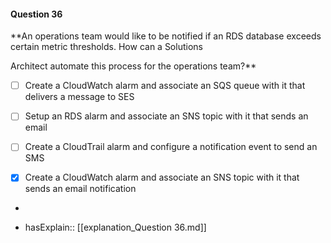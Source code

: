 #### Question  36


**An operations team would like to be notified if an RDS database exceeds certain metric thresholds. How can a Solutions

Architect automate this process for the operations team?**


- [ ] Create a CloudWatch alarm and associate an SQS queue with it that delivers a message to SES


- [ ] Setup an RDS alarm and associate an SNS topic with it that sends an email


- [ ] Create a CloudTrail alarm and configure a notification event to send an SMS


- [x] Create a CloudWatch alarm and associate an SNS topic with it that sends an email notification


*

- hasExplain:: [[explanation_Question  36.md]]